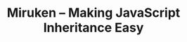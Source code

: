 ---
#
# Use the widgets beneath and the content will be
# inserted automagically in the webpage. To make
# this work, you have to use › layout: frontpage
#
layout: frontpage
title: "Miruken – Making JavaScript Inheritance Easy"
header:
   image_fullwidth: "header_drop.jpg"
widget-1:
    title: "Download MirukenJS"
    url: 'http://miruken.github.io/bundles/miruken-0.1.0.zip'
    text: 'Miruken focuses on the challenges surrounding "Models" and "Controllers".  It does all the heavy lifting for object inheritance, properties, mapping, validation, and error handling.  Other frameworks like Angular have the "View" covered.  Miruken is a framework that embraces true object oriented javascript. It focuses on convention, composition, and aspect-oriented programming.'
    image: download.png
widget-2:
    title: "Learn Miruken"
    url: 'http://miruken.github.io/documentation/'
    text: 'Learn more about how to use Miruken in your project with our documentation. There we will teach you about the various classes and modules that make up Miruken and how they work.'
    image: manual.png
widget-3:
    title: "Download Source Code"
    url: 'https://github.com/miruken/mirukenjs'
    text: '<em>MirukenJS</em> is an open source project. Grab a copy of our source code or clone it at GitHub and start using it in your project.'
    image: miruken-003.png
---